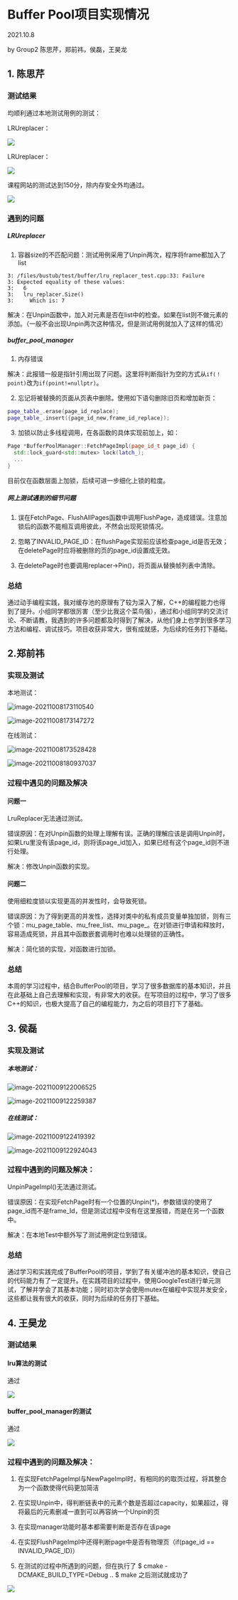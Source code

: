 # Buffer Pool项目实现情况

2021.10.8

by Group2
陈思芹，郑前祎，侯磊，王昊龙

## 1. 陈思芹

### 测试结果

均顺利通过本地测试用例的测试：

LRUreplacer：

![](./images/localtest_lrureplacer.png)

LRUreplacer：

![](./images/localtest_bufferpool.png)

课程网站的测试达到150分，除内存安全外均通过。

![](./images/graderesult.png)

### 遇到的问题

##### LRUreplacer

1. 容器size的不匹配问题：测试用例采用了Unpin两次，程序将frame都加入了list

  ```
3: /files/bustub/test/buffer/lru_replacer_test.cpp:33: Failure
3: Expected equality of these values:
3:   6
3:   lru_replacer.Size()
3:     Which is: 7
```
解决：在Unpin函数中，加入对元素是否在list中的检查。如果在list则不做元素的添加。（一般不会出现Unpin两次这种情况，但是测试用例就加入了这样的情况）

##### buffer_pool_manager

1. 内存错误

  解决：此报错一般是指针引用出现了问题。这里将判断指针为空的方式从```if(！point)```改为```if(point!=nullptr)```。

2. 忘记将被替换的页面从页表中删除。使用如下语句删除旧页和增加新页：

  ``` C++
page_table_.erase(page_id_replace);
page_table_.insert({page_id_new,frame_id_replace});
```


3. 加锁以防止多线程调用，在各函数的具体实现前加上，如：
``` C++
Page *BufferPoolManager::FetchPageImpl(page_id_t page_id) {
  std::lock_guard<std::mutex> lock(latch_);
  ...
}
```
  目前仅在函数层面上加锁，后续可进一步细化上锁的粒度。

##### 网上测试遇到的细节问题

1. 误在FetchPage、FlushAllPages函数中调用FlushPage，造成错误。注意加锁后的函数不能相互调用彼此，不然会出现死锁情况。

2. 忽略了INVALID_PAGE_ID：在flushPage实现前应该检查page_id是否无效；在deletePage时应将被删除的页的page_id设置成无效。

3. 在deletePage时也要调用replacer->Pin()，将页面从替换帧列表中清除。

### 总结

通过动手编程实践，我对缓存池的原理有了较为深入了解，C++的编程能力也得到了提升。小组同学都很厉害（至少比我这个菜鸟强），通过和小组同学的交流讨论、不断请教，我遇到的许多问题都及时得到了解决，从他们身上也学到很多学习方法和编程、调试技巧。项目收获非常大，很有成就感，为后续的任务打下基础。

## 2.郑前祎


### 实现及测试

本地测试：

 ![image-20211008173110540](https://raw.githubusercontent.com/zqyi/img/master/20211008180017.png)

 ![image-20211008173147272](https://raw.githubusercontent.com/zqyi/img/master/20211008180029.png)

在线测试：

![image-20211008173528428](https://raw.githubusercontent.com/zqyi/img/master/20211008180024.png)

![image-20211008180937037](https://raw.githubusercontent.com/zqyi/img/master/20211008180937.png)



### 过程中遇见的问题及解决

#### 问题一

LruReplacer无法通过测试。

错误原因：在对Unpin函数的处理上理解有误。正确的理解应该是调用Unpin时，如果Lru里没有该page_id，则将该page_id加入，如果已经有这个page_id则不进行处理。

解决：修改Unpin函数的实现。

#### 问题二

使用细粒度锁以实现更高的并发性时，会导致死锁。

错误原因：为了得到更高的并发性，选择对类中的私有成员变量单独加锁，则有三个锁：mu_page_table、mu_free_list、mu_page_。在对锁进行申请和释放时，容易造成死锁，并且其中函数嵌套调用时也难以处理锁的正确性。

解决：简化锁的实现，对函数进行加锁。

### 总结

本周的学习过程中，结合BufferPool的项目，学习了很多数据库的基本知识，并且在此基础上自己去理解和实现，有非常大的收获。在写项目的过程中，学习了很多C++的知识，也极大提高了自己的编程能力，为之后的项目打下了基础。

## 3. 侯磊

### 实现及测试
##### 本地测试：

![image-20211009122006525](hl_images/image-20211009122006525.png)

![image-20211009122259387](hl_images/image-20211009122259387.png)

##### 在线测试：

![image-20211009122419392](hl_images/image-20211009122419392.png)

![image-20211009122924043](hl_images/image-20211009122924043.png)  

### 过程中遇到的问题及解决：

UnpinPageImpl()无法通过测试。

错误原因：在实现FetchPage时有一个位置的Unpin(*)，参数错误的使用了page_id而不是frame_Id，但是测试过程中没有在这里报错，而是在另一个函数中。

解决：在本地Test中额外写了测试用例定位到错误。

### 总结

通过学习和实践完成了BufferPool的项目，学到了有关缓冲池的基本知识，使自己的代码能力有了一定提升。在实践项目的过程中，使用GoogleTest进行单元测试，了解并学会了其基本功能；同时初次学会使用mutex在编程中实现并发安全，这些都让我有很大的收获，同时为后续的任务打下基础。

## 4. 王昊龙

### 测试结果

#### lru算法的测试

通过

![](whl_images/lrureplacer.png)

#### buffer_pool_manager的测试
通过

![](whl_images/bufferpool.png)


### 过程中遇到的问题及解决：

1. 在实现FetchPageImpl与NewPageImpl时，有相同的的取页过程，将其整合为一个函数使得代码更加简洁

2. 在实现Unpin中，得判断链表中的元素个数是否超过capacity，如果超过，得将最后的元素删减一直到可以再容纳一个Unpin的页

3. 在实现manager功能时基本都需要判断是否存在该page

4. 在实现FlushPageImpl中还得判断page中是否有物理页（if(page_id == INVALID_PAGE_ID)）

5. 在测试的过程中所遇到的问题，但在执行了
$ cmake -DCMAKE_BUILD_TYPE=Debug ..
$ make
之后测试就成功了

![](whl_images/problem5.jpg)
